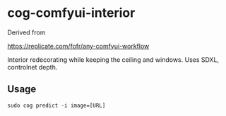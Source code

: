 # cog-comfyui-interior

Derived from 

https://replicate.com/fofr/any-comfyui-workflow

Interior redecorating while keeping the ceiling and windows. Uses SDXL, controlnet depth.

## Usage

    sudo cog predict -i image=[URL]
